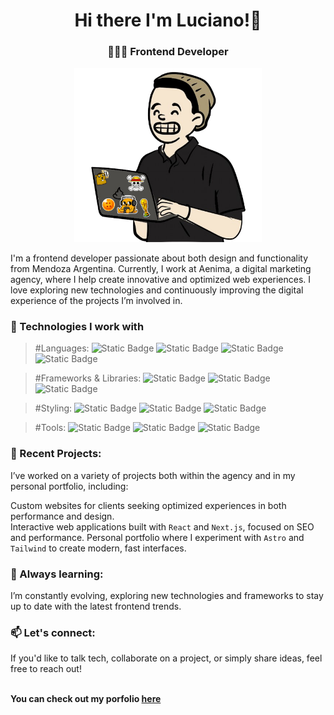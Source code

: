 <h1 align="center" >Hi there I'm Luciano!👋</h1> 
<h3 align="center">👨🏻‍💻 Frontend Developer</h3> 
<p align="center">
<img src="https://raw.githubusercontent.com/LuchoNapo/LuchoNapo/1a4413b7df98655a75161c48c330bd672c383e30/pepp%20editado.png" alt="Banner" width="300"/></p>
I'm a frontend developer passionate about both design and functionality from Mendoza Argentina. Currently, I work at Aenima, a digital marketing agency, where I help create innovative and optimized web experiences. I love exploring new technologies and continuously improving the digital experience of the projects I’m involved in. 

<h3>🔧 Technologies I work with</h3>

>#Languages: <img alt="Static Badge" src="https://img.shields.io/badge/HTML-orange">  <img alt="Static Badge" src="https://img.shields.io/badge/CSS-blue">  <img alt="Static Badge" src="https://img.shields.io/badge/JavaScript-yellow">  <img alt="Static Badge" src="https://img.shields.io/badge/TypeScript-blue">

>#Frameworks & Libraries: 
<img alt="Static Badge" src="https://img.shields.io/badge/React-blue"> <img alt="Static Badge" src="https://img.shields.io/badge/Next-black"> <img alt="Static Badge" src="https://img.shields.io/badge/Astro-8A2BE2">

>#Styling: <img alt="Static Badge" src="https://img.shields.io/badge/Tailwind-38BDF8"> <img alt="Static Badge" src="https://img.shields.io/badge/SCSS-pink"> <img alt="Static Badge" src="https://img.shields.io/badge/Bootstrap-8A2BE2">

>#Tools: <img alt="Static Badge" src="https://img.shields.io/badge/Vercel-grey">
 <img alt="Static Badge" src="https://img.shields.io/badge/Git-orange"> <img alt="Static Badge" src="https://img.shields.io/badge/GitHub-black">


<h3>🚀 Recent Projects:</h3>
I’ve worked on a variety of projects both within the agency and in my personal portfolio, including:

Custom websites for clients seeking optimized experiences in both performance and design.          
Interactive web applications built with `React` and `Next.js`, focused on SEO and performance.
Personal portfolio where I experiment with `Astro` and `Tailwind` to create modern, fast interfaces.

<h3>🌱 Always learning: </h3> 
I’m constantly evolving, exploring new technologies and frameworks to stay up to date with the latest frontend trends.
<h3>📫 Let's connect:</h3>
If you'd like to talk tech, collaborate on a project, or simply share ideas, feel free to reach out! <br><br>


__You can check out my porfolio <a href="https://portfolio-luchonapos-projects.vercel.app/" target="_blank">here</a>__
